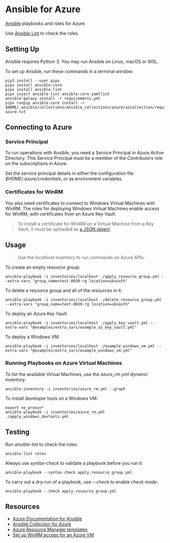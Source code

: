 # Ansible for Azure

[Ansible](https://www.ansible.com/) playbooks and roles for Azure.

Use [Ansible Lint](https://ansible-lint.readthedocs.io/en/latest/usage.html) to check the roles.

## Setting Up

Ansible requires Python 3. You may run Ansible on Linux, macOS or WSL.

To set up Ansible, run these commands in a terminal window:

    pip3 install --user pipx
    pipx install ansible-core
    pipx install ansible-lint
    pipx inject ansible-lint ansible-core yamllint
    ansible-galaxy install -r requirements.yml
    pipx runpip ansible-core install -r $HOME/.ansible/collections/ansible_collections/azure/azcollection/requirements-azure.txt

## Connecting to Azure

### Service Principal

To run operations with Ansible, you need a Service Principal in Azure Active Directory. This Service Principal must be a member of the *Contributors* role on the subscriptions in Azure.

Set the service principal details in either the configuration file *$HOME/.azure/credentials*, or as environment variables.

### Certificates for WinRM

You also need certificates to connect to Windows Virtual Machines with WinRM. The roles for deploying Windows Virtual Machines enable access for WinRM, with certificates from an Azure Key Vault.

> To install a certificate for WinRM on a Virtual Machine from a Key Vault, it must be uploaded as [a JSON object](https://docs.microsoft.com/en-us/javascript/api/@azure/arm-compute/winrmlistener?view=azure-node-latest).

## Usage

> Use the *localhost* inventory to run commands on Azure APIs.

To create an empty resource group:

    ansible-playbook -i inventories/localhost ./apply_resource_group.yml --extra-vars "group_name=test-0030-rg location=uksouth"

To delete a resource group and all of the resources in it:

    ansible-playbook -i inventories/localhost ./delete_resource_group.yml --extra-vars "group_name=test-0030-rg location=uksouth"

To deploy an Azure Key Vault:

    ansible-playbook -i inventories/localhost ./apply_key_vault.yml --extra-vars "@examples/extra_vars/example_az_key_vault.yml"

To deploy a Windows VM:

    ansible-playbook -i inventories/localhost ./example_windows_vm.yml --extra-vars "@examples/extra_vars/example_windows_vm.yml"

### Running Playbooks on Azure Virtual Machines

To list the available Virtual Machines, use the *azure_rm.yml* dynamic inventory:

    ansible-inventory -i inventories/azure_rm.yml --graph

To install developer tools on a Windows VM:

    export no_proxy=*
    ansible-playbook -i inventories/azure_rm.yml ./apply_windows_devtools.yml

## Testing

Run *ansible-lint* to check the roles:

    ansible-lint roles

Always use *syntax-check* to validate a playbook before you run it:

    ansible-playbook --syntax-check apply_resource_group.yml

To carry out a dry-run of a playbook, use *--check* to enable *check mode*:

    ansible-playbook --check apply_resource_group.yml

## Resources

- [Azure Documentation for Ansible](https://docs.microsoft.com/en-us/azure/developer/ansible/)
- [Ansible Collection for Azure](https://docs.ansible.com/ansible/latest/collections/azure/azcollection/)
- [Azure Resource Manager templates](https://docs.microsoft.com/en-gb/azure/azure-resource-manager/templates/)
- [Set up WinRM access for an Azure VM](https://docs.microsoft.com/en-us/azure/virtual-machines/windows/winrm)
